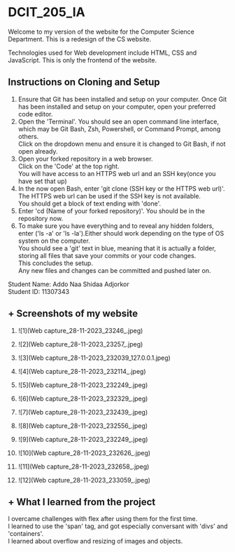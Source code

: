 # DCIT_205_IA

Welcome to my version of the website for the Computer Science Department. 
This is a redesign of the CS website.

Technologies used for Web development include HTML, CSS and JavaScript.
This is only the frontend of the website.

## Instructions on Cloning and Setup
1. Ensure that Git has been installed and setup on your computer. 
Once Git has been installed and setup on your computer, open your preferred code editor.<br>
2. Open the 'Terminal'. You should see an open command line interface, which may be Git Bash, Zsh, Powershell, or Command Prompt, among others.<br>
Click on the dropdown menu and ensure it is changed to Git Bash, if not open already.<br>
3. Open your forked repository in a web browser.<br> 
Click on the 'Code' at the top right.<br> You will have access to an HTTPS web url and an SSH key(once you have set that up)<br>
4. In the now open Bash, enter 'git clone (SSH key or the HTTPS web url)'. <br>The HTTPS web url can be used if the  SSH key is not available.<br> You should get a block of text ending with 'done'.<br>
5. Enter 'cd (Name of your forked repository)'. You should be in the repository now.<br>
6. To make sure you have everything and to reveal any hidden folders, enter ('ls -a' or 'ls -la').Either should work depending on the type of OS system on the computer.<br>
You should see a 'git' text in blue, meaning that it is actually a folder, storing all files that save your commits or your code changes.<br>
This concludes the setup.<br>
Any new files and changes can be committed and pushed later on.

Student Name: Addo Naa Shidaa Adjorkor<br>
Student ID: 11307343

## + Screenshots of my website

1. ![1](Web capture_28-11-2023_23246_.jpeg)

2. ![2](Web capture_28-11-2023_23257_.jpeg)

3. ![3](Web capture_28-11-2023_232039_127.0.0.1.jpeg)

4. ![4](Web capture_28-11-2023_232114_.jpeg)

5. ![5](Web capture_28-11-2023_232249_.jpeg)

6. ![6](Web capture_28-11-2023_232329_.jpeg)

7. ![7](Web capture_28-11-2023_232439_.jpeg)

8. ![8](Web capture_28-11-2023_232556_.jpeg)

9. ![9](Web capture_28-11-2023_232249_.jpeg)

10. ![10](Web capture_28-11-2023_232626_.jpeg)

11. ![11](Web capture_28-11-2023_232658_.jpeg)

12. ![12](Web capture_28-11-2023_233059_.jpeg)


## + What I learned from the project
I overcame challenges with flex after using them for the first time.<br>
I learned to use the 'span' tag, and got especially conversant with 'divs' and 'containers'.<br>
I learned about overflow and resizing of images and objects.

